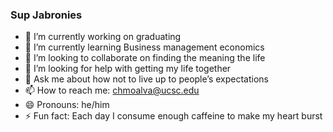 ### Sup Jabronies
<!--
**chri55e/chri55e** is a ✨ _special_ ✨ repository because its `README.md` (this file) appears on your GitHub profile.

Here are some ideas to get you started:

- 🔭 I’m currently working on ...
- 🌱 I’m currently learning ...
- 👯 I’m looking to collaborate on ...
- 🤔 I’m looking for help with ...
- 💬 Ask me about ...
- 📫 How to reach me: ...
- 😄 Pronouns: ...
- ⚡ Fun fact: ...
-->
+ 🔭 I’m currently working on graduating
+ 🌱 I’m currently learning Business management economics
+ 👯 I’m looking to collaborate on finding the meaning the life
+ 🤔 I’m looking for help with getting my life together
+ 💬 Ask me about how not to live up to people’s expectations
+ 📫 How to reach me: chmoalva@ucsc.edu
+ 😄 Pronouns: he/him
+ ⚡ Fun fact: Each day I consume enough caffeine to make my heart burst 
